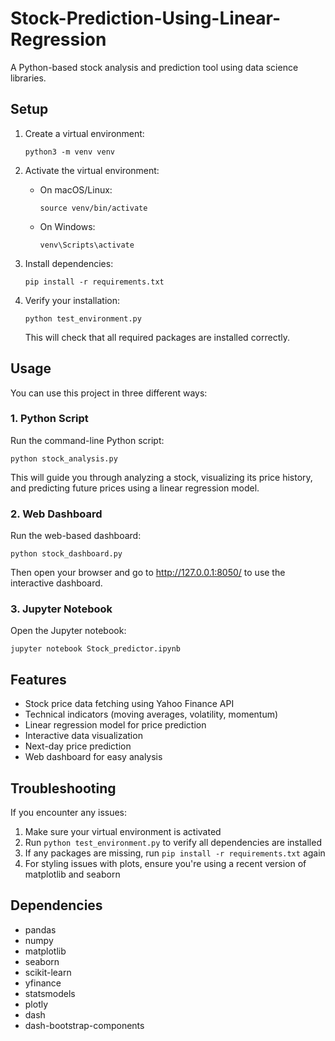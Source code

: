 # Stock-Prediction-Using-Linear-Regression

A Python-based stock analysis and prediction tool using data science libraries.

## Setup

1. Create a virtual environment:
   ```
   python3 -m venv venv
   ```

2. Activate the virtual environment:
   - On macOS/Linux:
     ```
     source venv/bin/activate
     ```
   - On Windows:
     ```
     venv\Scripts\activate
     ```

3. Install dependencies:
   ```
   pip install -r requirements.txt
   ```

4. Verify your installation:
   ```
   python test_environment.py
   ```
   This will check that all required packages are installed correctly.

## Usage

You can use this project in three different ways:

### 1. Python Script

Run the command-line Python script:
```
python stock_analysis.py
```

This will guide you through analyzing a stock, visualizing its price history, and predicting future prices using a linear regression model.

### 2. Web Dashboard

Run the web-based dashboard:
```
python stock_dashboard.py
```

Then open your browser and go to http://127.0.0.1:8050/ to use the interactive dashboard.

### 3. Jupyter Notebook

Open the Jupyter notebook:
```
jupyter notebook Stock_predictor.ipynb
```

## Features

- Stock price data fetching using Yahoo Finance API
- Technical indicators (moving averages, volatility, momentum)
- Linear regression model for price prediction
- Interactive data visualization
- Next-day price prediction
- Web dashboard for easy analysis

## Troubleshooting

If you encounter any issues:

1. Make sure your virtual environment is activated
2. Run `python test_environment.py` to verify all dependencies are installed
3. If any packages are missing, run `pip install -r requirements.txt` again
4. For styling issues with plots, ensure you're using a recent version of matplotlib and seaborn

## Dependencies

- pandas
- numpy
- matplotlib
- seaborn
- scikit-learn
- yfinance
- statsmodels
- plotly
- dash
- dash-bootstrap-components
